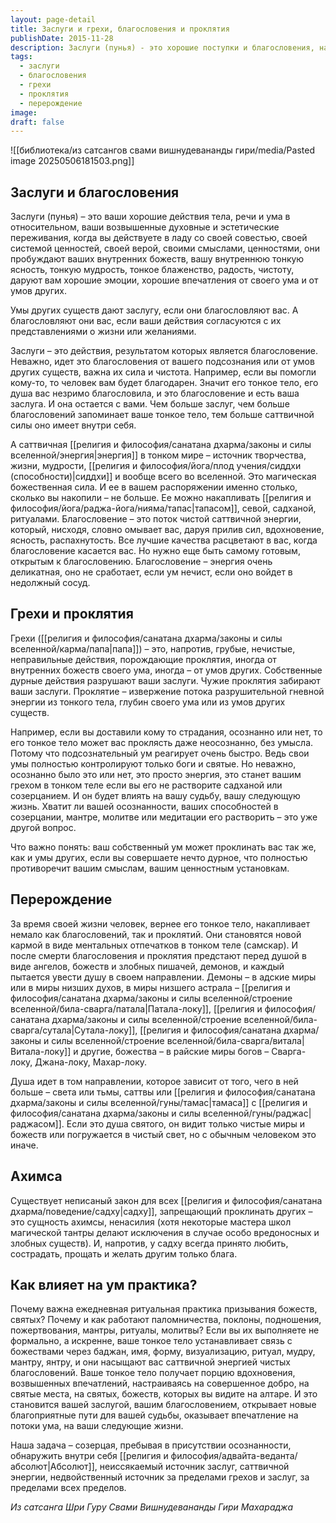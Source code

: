 ```yaml
---
layout: page-detail
title: Заслуги и грехи, благословения и проклятия
publishDate: 2015-11-28
description: Заслуги (пунья) - это хорошие поступки и благословения, наполняющие тонкое тело саттвичной энергией и открывающие путь к счастью и духовному росту. Грехи и проклятия разрушают заслуги и влияют на судьбу и перерождения. Ежедневная духовная практика усиливает благословения и помогает раскрыть внутренний источник света - Абсолют.
tags:
  - заслуги
  - благословения
  - грехи
  - проклятия
  - перерождение
image: 
draft: false
---
```

![[библиотека/из сатсангов свами вишнудевананды гири/media/Pasted image 20250506181503.png]]
## Заслуги и благословения
Заслуги (пунья) – это ваши хорошие действия тела, речи и ума в относительном, ваши возвышенные духовные и эстетические переживания, когда вы действуете в ладу со своей совестью, своей системой ценностей, своей верой, своими смыслами, ценностями, они пробуждают ваших внутренних божеств, вашу внутреннюю тонкую ясность, тонкую мудрость, тонкое блаженство, радость, чистоту, даруют вам хорошие эмоции, хорошие впечатления от своего ума и от умов других.

Умы других существ дают заслугу, если они благословляют вас. А благословляют они вас, если ваши действия согласуются с их представлениями о жизни или желаниями.

Заслуги – это действия, результатом которых является благословение. Неважно, идет это благословения от вашего подсознания или от умов других существ, важна их сила и чистота. Например, если вы помогли кому-то, то человек вам будет благодарен. Значит его тонкое тело, его душа вас незримо благословила, и это благословение и есть ваша заслуга. И она остается с вами. Чем больше заслуг, чем больше благословений запоминает ваше тонкое тело, тем больше саттвичной силы оно имеет внутри себя.

А саттвичная [[религия и философия/санатана дхарма/законы и силы вселенной/энергия|энергия]] в тонком мире – источник творчества, жизни, мудрости, [[религия и философия/йога/плод учения/сиддхи (способности)|сиддхи]] и вообще всего во вселенной. Это магическая божественная сила. И ее в вашем распоряжении именно столько, сколько вы накопили – не больше. Ее можно накапливать [[религия и философия/йога/раджа-йога/нияма/тапас|тапасом]], севой, садханой, ритуалами. Благословение – это поток чистой саттвичной энергии, который, нисходя, словно омывает вас, даруя прилив сил, вдохновение, ясность, распахнутость. Все лучшие качества расцветают в вас, когда благословение касается вас. Но нужно еще быть самому готовым, открытым к благословению. Благословение – энергия очень деликатная, оно не сработает, если ум нечист, если оно войдет в недолжный сосуд.

## Грехи и проклятия
Грехи ([[религия и философия/санатана дхарма/законы и силы вселенной/карма/папа|папа]]) – это, напротив, грубые, нечистые, неправильные действия, порождающие проклятия, иногда от внутренних божеств своего ума, иногда – от умов других. Собственные дурные действия разрушают ваши заслуги. Чужие проклятия забирают ваши заслуги. Проклятие – извержение потока разрушительной гневной энергии из тонкого тела, глубин своего ума или из умов других существ.

Например, если вы доставили кому то страдания, осознанно или нет, то его тонкое тело может вас проклясть даже неосознанно, без умысла. Потому что подсознательный ум реагирует очень быстро. Ведь свои умы полностью контролируют только боги и святые. Но неважно, осознанно было это или нет, это просто энергия, это станет вашим грехом в тонком теле если вы его не растворите садханой или созерцанием. И он будет влиять на вашу судьбу, вашу следующую жизнь. Хватит ли вашей осознанности, ваших способностей в созерцании, мантре, молитве или медитации его растворить – это уже другой вопрос.

Что важно понять: ваш собственный ум может проклинать вас так же, как и умы других, если вы совершаете нечто дурное, что полностью противоречит вашим смыслам, вашим ценностным установкам.

## Перерождение
За время своей жизни человек, вернее его тонкое тело, накапливает немало как благословений, так и проклятий. Они становятся новой кармой в виде ментальных отпечатков в тонком теле (самскар). И после смерти благословения и проклятия предстают перед душой в виде ангелов, божеств и злобных пишачей, демонов, и каждый пытается увести душу в своем направлении. Демоны – в адские миры или в миры низших духов, в миры низшего астрала – [[религия и философия/санатана дхарма/законы и силы вселенной/строение вселенной/била-сварга/патала|Патала-локу]], [[религия и философия/санатана дхарма/законы и силы вселенной/строение вселенной/била-сварга/сутала|Сутала-локу]], [[религия и философия/санатана дхарма/законы и силы вселенной/строение вселенной/била-сварга/витала|Витала-локу]] и другие, божества – в райские миры богов – Сварга-локу, Джана-локу, Махар-локу.

Душа идет в том направлении, которое зависит от того, чего в ней больше – света или тьмы, саттвы или [[религия и философия/санатана дхарма/законы и силы вселенной/гуны/тамас|тамаса]] с [[религия и философия/санатана дхарма/законы и силы вселенной/гуны/раджас|раджасом]]. Если это душа святого, он видит только чистые миры и божеств или погружается в чистый свет, но с обычным человеком это иначе.

## Ахимса
Существует неписаный закон для всех [[религия и философия/санатана дхарма/поведение/садху|садху]], запрещающий проклинать других – это сущность ахимсы, ненасилия (хотя некоторые мастера школ магической тантры делают исключения в случае особо вредоносных и злобных существ). И, напротив, у садху всегда принято любить, сострадать, прощать и желать другим только блага.

## Как влияет на ум практика?
Почему важна ежедневная ритуальная практика призывания божеств, святых? Почему и как работают паломничества, поклоны, подношения, пожертвования, мантры, ритуалы, молитвы? Если вы их выполняете не формально, а искренне, ваше тонкое тело устанавливает связь с божествами через баджан, имя, форму, визуализацию, ритуал, мудру, мантру, янтру, и они насыщают вас саттвичной энергией чистых благословений. Ваше тонкое тело получает порцию вдохновения, возвышенных впечатлений, настраиваясь на совершенное добро, на святые места, на святых, божеств, которых вы видите на алтаре. И это становится вашей заслугой, вашим благословением, открывает новые благоприятные пути для вашей судьбы, оказывает впечатление на потоки ума, на ваши следующие жизни.

Наша задача – созерцая, пребывая в присутствии осознанности, обнаружить внутри себя [[религия и философия/адвайта-веданта/абсолют|Абсолют]], неиссякаемый источник заслуг, саттвичной энергии, недвойственный источник за пределами грехов и заслуг, за пределами всех пределов.

*Из сатсанга Шри Гуру Свами Вишнудевананды Гири Махараджа*

